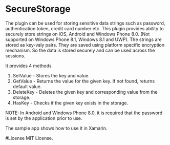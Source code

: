 # SecureStorage
The plugin can be used for storing sensitive data strings such as password, authentication token, credit card number etc. This plugin provides ability to securely store strings on iOS, Android and Windows Phone 8.0.
(Not supported on Windows Phone 8.1,  Windows 8.1 and UWP). 
The strings are stored as key-valy pairs. They are saved using platform specific encryption mechanism. So the data is stored securely and can be used across the sessions.

It provides 4 methods
1. SetValue - Stores the key and value.
2. GetValue - Returns the value for the given key. If not found, returns default value.
3. DeleteKey - Deletes the given key and corresponding value from the storage.
4. HasKey - Checks if the given key exists in the storage.

NOTE: In Android and Windows Phone 8.0, it is required that the password is set by the application prior to use.

The sample app shows how to use it in Xamarin.

#License
MIT License. 